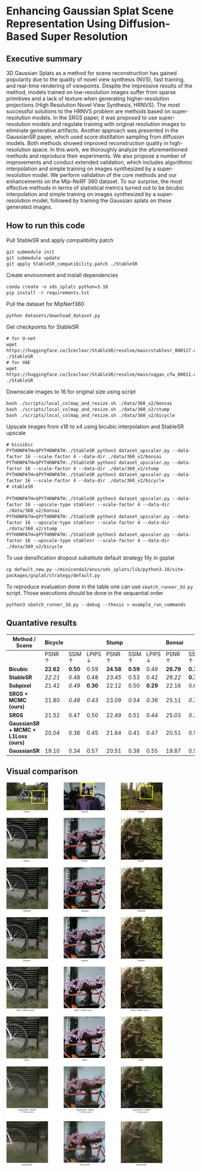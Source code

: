 # Enhancing Gaussian Splat Scene Representation Using Diffusion-Based Super Resolution
## Executive summary
3D Gaussian Splats as a method for scene reconstruction has gained popularity due to the quality of novel view synthesis (NVS), fast training, and real-time rendering of viewpoints. Despite the impressive results of the method, models trained on low-resolution images suffer from sparse primitives and a lack of texture when generating higher-resolution projections (High Resolution Novel View Synthesis, HRNVS). The most successful solutions to the HRNVS problem are methods based on super-resolution models. In the SRGS paper, it was proposed to use super-resolution models and regulate training with original resolution images to eliminate generative artifacts. Another approach was presented in the GaussianSR paper, which used score distillation sampling from diffusion models. Both methods showed improved reconstruction quality in high-resolution space. In this work, we thoroughly analyze the aforementioned methods and reproduce their experiments. We also propose a number of improvements and conduct extended validation, which includes algorithmic interpolation and simple training on images synthesized by a super-resolution model. We perform validation of the core methods and our enhancements on the Mip-NeRF 360 dataset. To our surprise, the most effective methods in terms of statistical metrics turned out to be bicubic interpolation and simple training on images synthesized by a super-resolution model, followed by training the Gaussian splats on these generated images.


## How to run this code

Pull StableSR and apply compatibility patch
```
git submodule init
git submodule update
git apply StableSR_compatibility.patch ./StableSR
```

Create environment and install dependencies
```
conda create -n sds_splats python=3.10
pip install -r requirements.txt
```

Pull the dataset for MipNerf360
```
python datasets/download_dataset.py
```

Get checkpoints for StableSR
```
# for U-net
wget https://huggingface.co/Iceclear/StableSR/resolve/main/stablesr_000117.ckpt ./StableSR
# for VAE
wget https://huggingface.co/Iceclear/StableSR/resolve/main/vqgan_cfw_00011.ckpt ./StableSR
```

Downscale images to 16 for original size using script
```
bash ./scripts/local_colmap_and_resize.sh ./data/360_v2/bonsai
bash ./scripts/local_colmap_and_resize.sh ./data/360_v2/stump
bash ./scripts/local_colmap_and_resize.sh ./data/360_v2/bicycle
```

Upscale images from x16 to x4 using bicubic interpolation and StableSR upscale
```
# bicuibic
PYTHONPATH=$PYTHONPATH:./StableSR python3 dataset_upscaler.py --data-factor 16 --scale-factor 4 --data-dir ./data/360_v2/bonsai
PYTHONPATH=$PYTHONPATH:./StableSR python3 dataset_upscaler.py --data-factor 16 --scale-factor 4 --data-dir ./data/360_v2/stump
PYTHONPATH=$PYTHONPATH:./StableSR python3 dataset_upscaler.py --data-factor 16 --scale-factor 4 --data-dir ./data/360_v2/bicycle
# stableSR

PYTHONPATH=$PYTHONPATH:./StableSR python3 dataset_upscaler.py --data-factor 16 --upscale-type stablesr --scale-factor 4 --data-dir ./data/360_v2/bonsai
PYTHONPATH=$PYTHONPATH:./StableSR python3 dataset_upscaler.py --data-factor 16 --upscale-type stablesr --scale-factor 4 --data-dir ./data/360_v2/stump
PYTHONPATH=$PYTHONPATH:./StableSR python3 dataset_upscaler.py --data-factor 16 --upscale-type stablesr --scale-factor 4 --data-dir ./data/360_v2/bicycle
```

To use densification dropout substitute default strategy fily in gsplat
```
cp default_new.py ~/miniconda3/envs/sds_splats/lib/python3.10/site-packages/gsplat/strategy/default.py
```

To reproduce evaluation done in the table one can use `sbatch_runner_3d.py` script. Those executions should be done in the sequantial order

```
python3 sbatch_runner_3d.py --debug --thesis > example_run_commands
```


## Quantative results
| Method / Scene                     | Bicycle              |        |         | Stump               |        |         | Bonsai              |        |         |
|----------------------------------|----------------------|--------|---------|---------------------|--------|---------|---------------------|--------|---------|
|                                  | PSNR ↑               | SSIM ↑ | LPIPS ↓ | PSNR ↑              | SSIM ↑ | LPIPS ↓ | PSNR ↑              | SSIM ↑ | LPIPS ↓ |
| **Bicubic**                      | **22.62**            | **0.50** | 0.59    | **24.58**           | **0.59** | 0.49    | **26.79**           | **0.76** | 0.38    |
| **StableSR**                     | _22.21_              | 0.48   | 0.48    | _23.45_             | 0.53   | 0.42    | _26.22_             | **0.76** | _0.26_  |
| **Subpixel**                     | 21.42                | _0.49_ | **0.30**| 22.12               | 0.50   | **0.29**| 22.16               | 0.60   | **0.23**|
| **SRGS + MCMC (ours)**          | 21.80                | _0.49_ | _0.43_  | 23.09               | _0.54_ | _0.36_  | 25.11               | _0.75_ | _0.26_  |
| **SRGS**                         | 21.52                | 0.47   | 0.50    | 22.49               | 0.51   | 0.44    | 25.03               | _0.75_ | _0.26_  |
| **GaussianSR + MCMC + L1Loss (ours)** | 20.04          | 0.36   | 0.45    | 21.64               | 0.41   | 0.47    | 20.51               | 0.52   | 0.35    |
| **GaussianSR**                   | 19.10                | 0.34   | 0.57    | 20.51               | 0.38   | 0.55    | 19.87               | 0.50   | 0.38    |

## Visual comparison

![Every method illustration](./readme_images/EveryMethodIllustration.png)
